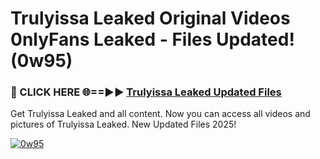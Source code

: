 # Trulyissa Leaked Original Videos 0nlyFans Leaked - Files Updated! (0w95)

<h3>🔴 CLICK HERE 🌐==►► <a href="https://tinyurl.com/2m67pmp6" rel="nofollow">Trulyissa Leaked Updated Files</a></h3>

Get Trulyissa Leaked and all content. Now you can access all videos and pictures of Trulyissa Leaked. New Updated Files 2025!

[![0w95](https://i.imgur.com/H4QAA4z.gif)](https://tinyurl.com/2m67pmp6)
